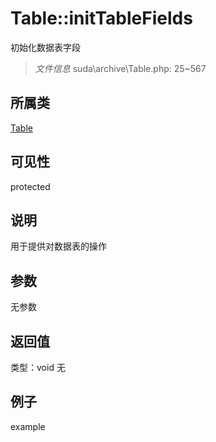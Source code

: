 # Table::initTableFields
初始化数据表字段
> *文件信息* suda\archive\Table.php: 25~567
## 所属类 

[Table](../Table.md)

## 可见性

  protected  
## 说明


用于提供对数据表的操作

## 参数

无参数
## 返回值
 
类型：void
无
## 例子

example